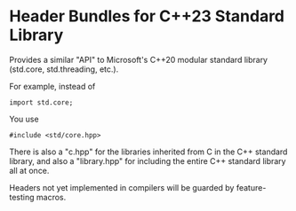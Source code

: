# Header Bundles for C++23 Standard Library
 
Provides a similar "API" to Microsoft's C++20 modular standard library (std.core, std.threading, etc.).

For example, instead of

    import std.core;

You use

    #include <std/core.hpp>

There is also a "c.hpp" for the libraries inherited from C in the C++ standard library, and also a "library.hpp" for including the entire C++ standard library all at once.

Headers not yet implemented in compilers will be guarded by feature-testing macros.
